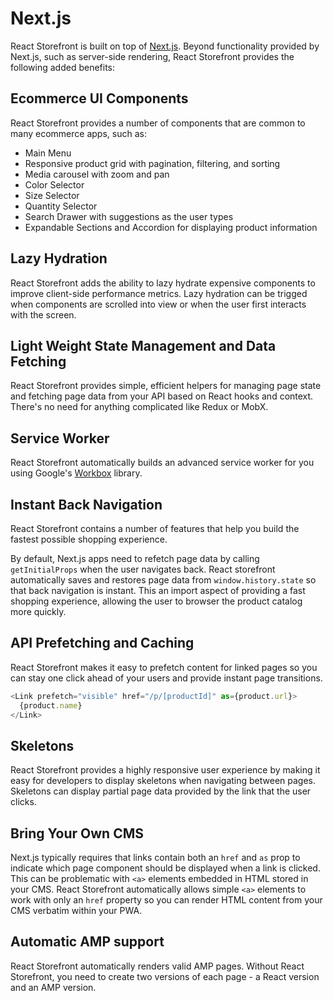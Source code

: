 # Next.js

React Storefront is built on top of [Next.js](https://nextjs.org/). Beyond functionality provided by Next.js, such as server-side rendering, React Storefront provides the following added benefits:

## Ecommerce UI Components

React Storefront provides a number of components that are common to many ecommerce apps, such as:

- Main Menu
- Responsive product grid with pagination, filtering, and sorting
- Media carousel with zoom and pan
- Color Selector
- Size Selector
- Quantity Selector
- Search Drawer with suggestions as the user types
- Expandable Sections and Accordion for displaying product information

## Lazy Hydration

React Storefront adds the ability to lazy hydrate expensive components to improve client-side performance metrics. Lazy hydration can be trigged when components are scrolled into view or when the user first interacts with the screen.

## Light Weight State Management and Data Fetching

React Storefront provides simple, efficient helpers for managing page state and fetching page data from your API based on React hooks and context. There's no need for anything complicated like Redux or MobX.

## Service Worker

React Storefront automatically builds an advanced service worker for you using Google's [Workbox](https://developers.google.com/web/tools/workbox) library.

## Instant Back Navigation

React Storefront contains a number of features that help you build the fastest possible shopping experience.

By default, Next.js apps need to refetch page data by calling `getInitialProps` when the user navigates back. React storefront automatically saves and restores page data from `window.history.state` so that back navigation is instant. This an import aspect of providing a fast shopping experience, allowing the user to browser the product catalog more quickly.

## API Prefetching and Caching

React Storefront makes it easy to prefetch content for linked pages so you can stay one click ahead of your users and provide instant page transitions.

```js
<Link prefetch="visible" href="/p/[productId]" as={product.url}>
  {product.name}
</Link>
```

## Skeletons

React Storefront provides a highly responsive user experience by making it easy for developers to display skeletons when navigating between pages. Skeletons can display partial page data provided by the link that the user clicks.

## Bring Your Own CMS

Next.js typically requires that links contain both an `href` and `as` prop to indicate which page component should be displayed when a link is clicked. This can be problematic with `<a>` elements embedded in HTML stored in your CMS. React Storefront automatically allows simple `<a>` elements to work with only an `href` property so you can render HTML content from your CMS verbatim within your PWA.

## Automatic AMP support

React Storefront automatically renders valid AMP pages. Without React Storefront, you need to create two versions of each page - a React version and an AMP version.
